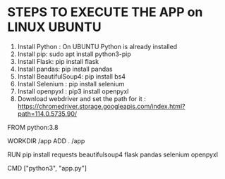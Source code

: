 # STEPS TO EXECUTE THE APP on LINUX UBUNTU

1. Install Python : On UBUNTU Python is already installed
2. Install pip: sudo apt install python3-pip
3. Install Flask: pip install flask
4. Install pandas: pip install pandas
5. Install BeautifulSoup4: pip install bs4
6. Install Selenium : pip install selenium
7. Install openpyxl : pip3 install openpyxl
8. Download webdriver and set the path for it : https://chromedriver.storage.googleapis.com/index.html?path=114.0.5735.90/


FROM python:3.8

WORKDIR /app
ADD . /app

RUN pip install requests beautifulsoup4 flask pandas selenium openpyxl

CMD ["python3", "app.py"]
